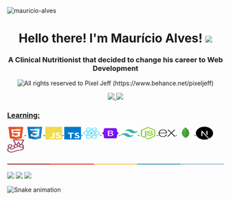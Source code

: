 <p align="left"><img src="https://komarev.com/ghpvc/?username=mauricio-alves" alt="mauricio-alves" /></p>
<h1 align="center"> Hello there! I'm Maurício Alves! <img src="https://user-images.githubusercontent.com/57202531/176981094-cabbdcff-e775-4457-8c42-5baf567c6a1c.png" width="80px"></h1>
<h3 align="center">A Clinical Nutritionist that decided to change his career to Web Development</h3>
<p align="center">
 <img alt="All rights reserved to Pixel Jeff (https://www.behance.net/pixeljeff)" src="https://mir-s3-cdn-cf.behance.net/project_modules/1400_opt_1/9afe0493484903.5e66500f8dea4.gif" width="60%"/>
</p> 

<div align="center">
  <a href="https://github.com/mauricio-alves">
  <img height="160em" src="https://github-readme-stats.vercel.app/api?username=mauricio-alves&show_icons=true&theme=tokyonight&include_all_commits=true&count_private=true"/>
  <img height="160em" src="https://github-readme-stats.vercel.app/api/top-langs/?username=mauricio-alves&layout=compact&langs_count=7&theme=tokyonight"/>
</div>
  
<div style="display: inline_block">
  <h3 align="left">Learning:</h3>  
  <img align="center" alt="html icon" height="30" width="40" src="https://raw.githubusercontent.com/devicons/devicon/master/icons/html5/html5-original.svg">
  <img align="center" alt="css icon" height="30" width="40" src="https://raw.githubusercontent.com/devicons/devicon/master/icons/css3/css3-original.svg"> 
  <img align="center" alt="js icon" height="30" width="40" src="https://raw.githubusercontent.com/devicons/devicon/master/icons/javascript/javascript-plain.svg">
  <img align="center" alt="ts icon" height="30" width="40" src="https://raw.githubusercontent.com/devicons/devicon/master/icons/typescript/typescript-plain.svg">
  <img align="center" alt="react icon" height="30" width="40" src="https://raw.githubusercontent.com/devicons/devicon/master/icons/react/react-original.svg">  
  <img align="center" alt="bootstrap icon" height="30" width="40" src="https://github.com/devicons/devicon/blob/master/icons/bootstrap/bootstrap-original.svg">
  <img align="center" alt="tailwindcss icon" height="30" width="40" src="https://github.com/devicons/devicon/blob/master/icons/tailwindcss/tailwindcss-plain.svg">
  <img align="center" alt="nodeJS icon" height="30" width="40" src="https://github.com/devicons/devicon/blob/master/icons/nodejs/nodejs-original.svg">
  <img align="center" alt="express icon" height="30" width="40" src="https://github.com/devicons/devicon/blob/master/icons/express/express-original.svg">
  <img align="center" alt="mongoDB icon" height="30" width="40" src="https://github.com/devicons/devicon/blob/master/icons/mongodb/mongodb-original.svg"> 
  <img align="center" alt="nextjs icon" height="30" width="40" src="https://github.com/devicons/devicon/blob/master/icons/nextjs/nextjs-original.svg">
  <img align="center" alt="jest icon" height="30" width="40" src="https://github.com/devicons/devicon/blob/master/icons/jest/jest-plain.svg">
</div>
    
 [![-----------------------------------------------------](https://raw.githubusercontent.com/fcsouza/fcsouza/master/.github/colored.png)](#installation)
 
<div> 
 <a href="https://instagram.com/mauricioalvesreal" target="_blank"><img src="https://img.shields.io/badge/-Instagram-%23E4405F?style=for-the-badge&logo=instagram&logoColor=white" target="_blank"></a>
  <a href = "mailto:mauricioalvesnutri@gmail.com"><img src="https://img.shields.io/badge/Gmail-D14836?style=for-the-badge&logo=gmail&logoColor=white" target="_blank"></a>
  <a href="https://www.linkedin.com/in/mauricio-oliveira-alves" target="_blank"><img src="https://img.shields.io/badge/-LinkedIn-%230077B5?style=for-the-badge&logo=linkedin&logoColor=white" target="_blank"></a> 
 
  ![Snake animation](https://github.com/mauricio-alves/mauricio-alves/blob/output/github-contribution-grid-snake.svg) 
</div>
